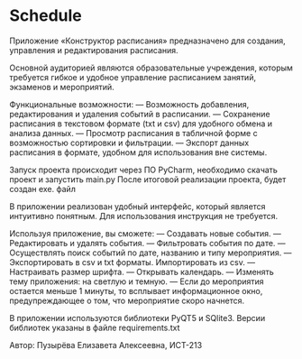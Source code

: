 # Schedule

Приложение «Конструктор расписания» предназначено для создания, управления и редактирования расписания.

Основной аудиторией являются образовательные учреждения, которым требуется гибкое и удобное управление расписанием занятий, экзаменов и мероприятий.

Функциональные возможности:
—	Возможность добавления, редактирования и удаления событий в расписании.
—	Сохранение расписания в текстовом формате (txt и csv) для удобного обмена и анализа данных.
—	Просмотр расписания в табличной форме с возможностью сортировки и фильтрации.
—	Экспорт данных расписания в формате, удобном для использования вне системы.

Запуск проекта происходит через ПО PyCharm, необходимо скачать проект и запустить main.py
После итоговой реализации проекта, будет создан exe. файл

В приложении реализован удобный интерфейс, который является интуитивно понятным. Для использования инструкция не требуется.

Используя приложение, вы сможете:
— Создавать новые события.
— Редактировать и удалять события.
— Фильтровать события по дате.
— Осуществлять поиск событий по дате, названию и типу мероприятия.
— Экспортировать в csv и txt форматы. Импортировать из csv.
— Настраивать размер шрифта.
— Открывать календарь.
— Изменять тему приложения: на светлую и темную.
— Если до мероприятия остается меньше 1 минуты, то всплывает информационное окно, предупреждающее о том, что мероприятие скоро начнется.

В приложении используются библиотеки PyQT5 и SQlite3. Версии библиотек указаны в файле requirements.txt

Автор: Пузырёва Елизавета Алексеевна, ИСТ-213


